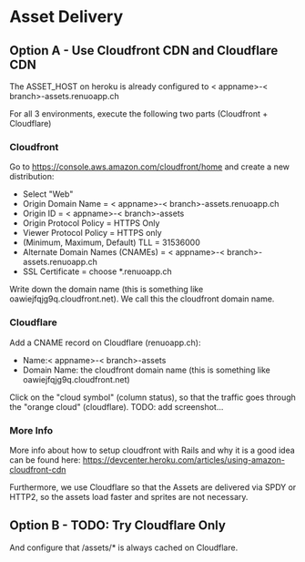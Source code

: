 # Asset Delivery

## Option A - Use Cloudfront CDN and Cloudflare CDN

The ASSET_HOST on heroku is already configured to < appname>-< branch>-assets.renuoapp.ch

For all 3 environments, execute the following two parts (Cloudfront + Cloudflare)

### Cloudfront

Go to https://console.aws.amazon.com/cloudfront/home and create a new distribution:

* Select "Web"
* Origin Domain Name = < appname>-< branch>-assets.renuoapp.ch
* Origin ID = < appname>-< branch>-assets
* Origin Protocol Policy = HTTPS Only
* Viewer Protocol Policy = HTTPS only
* (Minimum, Maximum, Default) TLL = 31536000
* Alternate Domain Names (CNAMEs) = < appname>-< branch>-assets.renuoapp.ch
* SSL Certificate = choose *.renuoapp.ch

Write down the domain name (this is something like oawiejfqjg9q.cloudfront.net). We call this the cloudfront domain name.


### Cloudflare

Add a CNAME record on Cloudflare (renuoapp.ch):

* Name:< appname>-< branch>-assets
* Domain Name: the cloudfront domain name (this is something like oawiejfqjg9q.cloudfront.net)

Click on the "cloud symbol" (column status), so that the traffic goes through the "orange cloud" (cloudflare). TODO: add screenshot...

### More Info

More info about how to setup cloudfront with Rails and why it is a good idea can be found here: https://devcenter.heroku.com/articles/using-amazon-cloudfront-cdn

Furthermore, we use Cloudflare so that the Assets are delivered via SPDY or HTTP2, so the assets load faster and sprites are not necessary.

## Option B - TODO: Try Cloudflare Only

And configure that /assets/* is always cached on Cloudflare.
